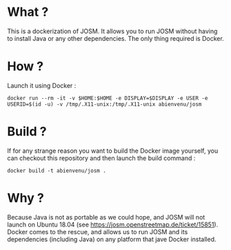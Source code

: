 # What ?

This is a dockerization of JOSM. It allows you to run JOSM without having to install Java or any other dependencies. The only thing required is Docker.

# How ?

Launch it using Docker :
```
docker run --rm -it -v $HOME:$HOME -e DISPLAY=$DISPLAY -e USER -e USERID=$(id -u) -v /tmp/.X11-unix:/tmp/.X11-unix abienvenu/josm
```

# Build ?

If for any strange reason you want to build the Docker image yourself, you can checkout this repository and then launch the build command :
```
docker build -t abienvenu/josm .
```

# Why ?

Because Java is not as portable as we could hope, and JOSM will not launch on Ubuntu 18.04 (see https://josm.openstreetmap.de/ticket/15851). Docker comes to the rescue, and allows us to run JOSM and its dependencies (including Java) on any platform that jave Docker installed.


